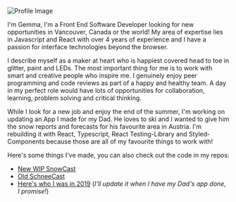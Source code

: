<!--
**caggers/caggers** is a ✨ _special_ ✨ repository because its `README.md` (this file) appears on your GitHub profile.

Here are some ideas to get you started:

- 🔭 I’m currently working on ...
- 🌱 I’m currently learning ...
- 👯 I’m looking to collaborate on ...
- 🤔 I’m looking for help with ...
- 💬 Ask me about ...
- 📫 How to reach me: ...
- 😄 Pronouns: ...
- ⚡ Fun fact: ...
-->

![Profile Image](https://res.cloudinary.com/djztxjnrz/image/upload/v1600229145/cvtitle_bt4a37.png)


I'm Gemma, I'm a Front End Software Developer looking for new opportunities in Vancouver, Canada or the world! My area of expertise lies in Javascript and React with over 4 years of experience and I have a passion for interface technologies beyond the browser.

I describe myself as a maker at heart who is happiest covered head to toe in glitter, paint and LEDs. The most important thing for me is to work with smart and creative people who inspire me. I genuinely enjoy peer programming and code reviews as part of a happy and healthy team. A day in my perfect role would have lots of opportunities for collaboration, learning, problem solving and critical thinking.

While I look for a new job and enjoy the end of the summer, I'm working on updating an App I made for my Dad. He loves to ski and I wanted to give him the snow reports and forecasts for his favourite area in Austria. I'm rebuilding it with React, Typescript, React Testing-Library and Styled-Components because those are all of my favourite things to work with!

Here's some things I've made, you can also check out the code in my repos:
* [New WIP SnowCast](https://schneecast.netlify.app/)
* [Old SchneeCast](https://schneecast2018.netlify.app/)
* [Here's who I was in 2019](https://caggers2019.netlify.app/) (_I'll update it when I have my Dad's app done, I promise!_)
